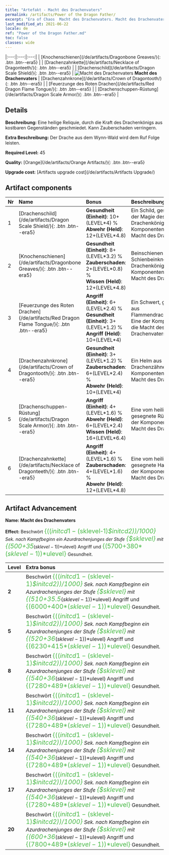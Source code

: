 ```yaml
---
title: "Artefakt - Macht des Drachenvaters"
permalink: /artifacts/Power of the Dragon Father/
excerpt: "Era of Chaos  Macht des Drachenvaters. Macht des Drachenvaters Eine heilige Reliquie, durch die Kraft des Drachenkönigs aus kostbaren Gegenständen geschmiedet. Kann Zauberschaden verringern."
last_modified_at: 2021-06-22
locale: de
ref: "Power of the Dragon Father.md"
toc: false
classes: wide
---
```


  |:---:|:---:|:---:| 
  |  [Knochenschienen](/de/artifacts/Dragonbone Greaves/){: .btn .btn--era5} |   |  [Drachenzahnkette](/de/artifacts/Necklace of Dragonteeth/){: .btn .btn--era5} | 
  |  [Drachenschild](/de/artifacts/Dragon Scale Shield/){: .btn .btn--era5} | ![Macht des Drachenvaters](/images/t/icon_artifact_40.png) **Macht des Drachenvaters** |  [Drachenzahnkrone](/de/artifacts/Crown of Dragontooth/){: .btn .btn--era5} | 
  |  [Feuerzunge des Roten Drachen](/de/artifacts/Red Dragon Flame Tongue/){: .btn .btn--era5} |   |  [Drachenschuppen-Rüstung](/de/artifacts/Dragon Scale Armor/){: .btn .btn--era5} | 


## Details

 **Beschreibung:** Eine heilige Reliquie, durch die Kraft des Drachenkönigs aus kostbaren Gegenständen geschmiedet. Kann Zauberschaden verringern.

 **Extra Beschreibung:** Der Drache aus dem Wynn-Wald wird dem Ruf Folge leisten.

 **Required Level:** 45

 **Quality:** [Orange](/de/artifacts/Orange Artifacts/){: .btn .btn--era5}

 **Upgrade cost:** [Artifacts upgrade cost](/de/artifacts/Artifacts Upgrade/)



## Artifact components

  | Nr |    Name    |   Bonus | Beschreibung | 
  |:---|:-----------|:--------|:------------| 
  | 1 | [Drachenschild](/de/artifacts/Dragon Scale Shield/){: .btn .btn--era5} | **Gesundheit (Einheit)**: 10+(LEVEL\*4) %<br/>**Abwehr (Held)**: 12+(LEVEL\*4.8) | Ein Schild, gesegnet mit der Magie des Drachenkönigs. Eine der Komponenten für die Macht des Drachenvaters. | 
  | 2 | [Knochenschienen](/de/artifacts/Dragonbone Greaves/){: .btn .btn--era5} | **Gesundheit (Einheit)**: 8+(LEVEL\*3.2) %<br/>**Zauberschaden**: 2+(LEVEL\*0.8) %<br/>**Wissen (Held)**: 12+(LEVEL\*4.8) | Beinschienen aus den Schienbeinknochen des Drachenkönigs. Eine der Komponenten für die Macht des Drachenvaters. | 
  | 3 | [Feuerzunge des Roten Drachen](/de/artifacts/Red Dragon Flame Tongue/){: .btn .btn--era5} | **Angriff (Einheit)**: 6+(LEVEL\*2.4) %<br/>**Gesundheit (Einheit)**: 3+(LEVEL\*1.2) %<br/>**Angriff (Held)**: 10+(LEVEL\*4) | Ein Schwert, geschmiedet aus Flammendrachenkristallen. Eine der Komponenten für die Macht des Drachenvaters. | 
  | 4 | [Drachenzahnkrone](/de/artifacts/Crown of Dragontooth/){: .btn .btn--era5} | **Gesundheit (Einheit)**: 3+(LEVEL\*1.2) %<br/>**Zauberschaden**: 6+(LEVEL\*2.4) %<br/>**Abwehr (Held)**: 10+(LEVEL\*4) | Ein Helm aus Drachenzähnen. Eine der Komponenten für die Macht des Drachenvaters. | 
  | 5 | [Drachenschuppen-Rüstung](/de/artifacts/Dragon Scale Armor/){: .btn .btn--era5} | **Angriff (Einheit)**: 4+(LEVEL\*1.6) %<br/>**Abwehr (Held)**: 6+(LEVEL\*2.4)<br/>**Wissen (Held)**: 16+(LEVEL\*6.4) | Eine vom heiligen Drachen gesegnete Rüstung. Eine der Komponenten für die Macht des Drachenvaters. | 
  | 6 | [Drachenzahnkette](/de/artifacts/Necklace of Dragonteeth/){: .btn .btn--era5} | **Angriff (Einheit)**: 4+(LEVEL\*1.6) %<br/>**Zauberschaden**: 4+(LEVEL\*1.6) %<br/>**Abwehr (Held)**: 12+(LEVEL\*4.8) | Eine vom heiligen Drachen gesegnete Halskette. Eine der Komponenten für die Macht des Drachenvaters. | 


## Artifact Advancement

 **Name: Macht des Drachenvaters**

 **Effect:** Beschwört <span style="color: #48b946;font-size:20px">{(($initcd1-($sklevel-1)*$initcd2))/1000}</span> Sek. nach Kampfbeginn ein Azurdrachenjunges der Stufe <span style="color: #48b946;font-size:20px">{$sklevel}</span> mit <span style="color: #48b946;font-size:20px">{(500+35*($sklevel-1))*$ulevel}</span> Angriff und <span style="color: #48b946;font-size:20px">{(5700+380*($sklevel-1))*$ulevel}</span> Gesundheit.

  |  Level  |    Extra bonus  | 
  |:--------|:----------------| 
  | **2** | Beschwört <span style="color: #48b946;font-size:20px">{(($initcd1-($sklevel-1)*$initcd2))/1000}</span> Sek. nach Kampfbeginn ein Azurdrachenjunges der Stufe <span style="color: #48b946;font-size:20px">{$sklevel}</span> mit <span style="color: #48b946;font-size:20px">{(510+35.5*($sklevel-1))*$ulevel}</span> Angriff und <span style="color: #48b946;font-size:20px">{(6000+400*($sklevel-1))*$ulevel}</span> Gesundheit. | 
  | **5** | Beschwört <span style="color: #48b946;font-size:20px">{(($initcd1-($sklevel-1)*$initcd2))/1000}</span> Sek. nach Kampfbeginn ein Azurdrachenjunges der Stufe <span style="color: #48b946;font-size:20px">{$sklevel}</span> mit <span style="color: #48b946;font-size:20px">{(520+36*($sklevel-1))*$ulevel}</span> Angriff und <span style="color: #48b946;font-size:20px">{(6230+415*($sklevel-1))*$ulevel}</span> Gesundheit. | 
  | **8** | Beschwört <span style="color: #48b946;font-size:20px">{(($initcd1-($sklevel-1)*$initcd2))/1000}</span> Sek. nach Kampfbeginn ein Azurdrachenjunges der Stufe <span style="color: #48b946;font-size:20px">{$sklevel}</span> mit <span style="color: #48b946;font-size:20px">{(540+36*($sklevel-1))*$ulevel}</span> Angriff und <span style="color: #48b946;font-size:20px">{(7280+489*($sklevel-1))*$ulevel}</span> Gesundheit. | 
  | **11** | Beschwört <span style="color: #48b946;font-size:20px">{(($initcd1-($sklevel-1)*$initcd2))/1000}</span> Sek. nach Kampfbeginn ein Azurdrachenjunges der Stufe <span style="color: #48b946;font-size:20px">{$sklevel}</span> mit <span style="color: #48b946;font-size:20px">{(540+36*($sklevel-1))*$ulevel}</span> Angriff und <span style="color: #48b946;font-size:20px">{(7280+489*($sklevel-1))*$ulevel}</span> Gesundheit. | 
  | **14** | Beschwört <span style="color: #48b946;font-size:20px">{(($initcd1-($sklevel-1)*$initcd2))/1000}</span> Sek. nach Kampfbeginn ein Azurdrachenjunges der Stufe <span style="color: #48b946;font-size:20px">{$sklevel}</span> mit <span style="color: #48b946;font-size:20px">{(540+36*($sklevel-1))*$ulevel}</span> Angriff und <span style="color: #48b946;font-size:20px">{(7280+489*($sklevel-1))*$ulevel}</span> Gesundheit. | 
  | **17** | Beschwört <span style="color: #48b946;font-size:20px">{(($initcd1-($sklevel-1)*$initcd2))/1000}</span> Sek. nach Kampfbeginn ein Azurdrachenjunges der Stufe <span style="color: #48b946;font-size:20px">{$sklevel}</span> mit <span style="color: #48b946;font-size:20px">{(540+36*($sklevel-1))*$ulevel}</span> Angriff und <span style="color: #48b946;font-size:20px">{(7280+489*($sklevel-1))*$ulevel}</span> Gesundheit. | 
  | **20** | Beschwört <span style="color: #48b946;font-size:20px">{(($initcd1-($sklevel-1)*$initcd2))/1000}</span> Sek. nach Kampfbeginn ein Azurdrachenjunges der Stufe <span style="color: #48b946;font-size:20px">{$sklevel}</span> mit <span style="color: #48b946;font-size:20px">{(600+36*($sklevel-1))*$ulevel}</span> Angriff und <span style="color: #48b946;font-size:20px">{(7800+489*($sklevel-1))*$ulevel}</span> Gesundheit. | 
